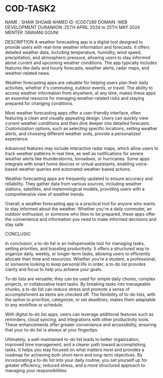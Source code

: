 # COD-TASK2

NAME : SHAIK SHOAIB AHMED
ID   :ICOD7289
DOMAIN :WEB DEVELOPMENT
DURANIION :25TH APRIL 2024 to 25TH MAY 2024
MENTER :SRAVANI GOUNI


DESCRIPTION
A weather forecasting app is a digital tool designed to provide users with real-time weather information and forecasts. It offers detailed weather data, including temperature, humidity, wind speed, precipitation, and atmospheric pressure, allowing users to stay informed about current and upcoming weather conditions. The app typically includes features like daily and hourly forecasts, weather alerts, radar maps, and weather-related news.

Weather forecasting apps are valuable for helping users plan their daily activities, whether it's commuting, outdoor events, or travel. The ability to access weather information from anywhere, at any time, makes these apps an essential resource for managing weather-related risks and staying prepared for changing conditions.

Most weather forecasting apps offer a user-friendly interface, often featuring a clean and visually appealing design. Users can quickly view current weather conditions and then dive deeper into detailed forecasts. Customization options, such as selecting specific locations, setting weather alerts, and choosing different weather units, provide a personalized experience.

Advanced features may include interactive radar maps, which allow users to track weather patterns in real time, as well as notifications for severe weather alerts like thunderstorms, tornadoes, or hurricanes. Some apps integrate with smart home devices or virtual assistants, enabling voice-based weather queries and automated weather-based actions.

Weather forecasting apps are frequently updated to ensure accuracy and reliability. They gather data from various sources, including weather stations, satellites, and meteorological models, providing users with a comprehensive view of weather trends.

Overall, a weather forecasting app is a practical tool for anyone who wants to stay informed about the weather. Whether you're a daily commuter, an outdoor enthusiast, or someone who likes to be prepared, these apps offer the convenience and information you need to make informed decisions and stay safe.

CONCLUSIO

In conclusion, a to-do list is an indispensable tool for managing tasks, setting priorities, and boosting productivity. It offers a structured way to organize daily, weekly, or longer-term tasks, allowing users to efficiently allocate their time and resources. Whether you're a student, a professional, or someone looking to keep personal life in order, a to-do list provides clarity and focus to help you achieve your goals.

To-do lists are versatile; they can be used for simple daily chores, complex projects, or collaborative team tasks. By breaking tasks into manageable chunks, a to-do list can reduce stress and promote a sense of accomplishment as items are checked off. The flexibility of to-do lists, with the option to prioritize, categorize, or set deadlines, makes them adaptable to any workflow or schedule.

With digital to-do list apps, users can leverage additional features such as reminders, cloud syncing, and integrations with other productivity tools. These enhancements offer greater convenience and accessibility, ensuring that your to-do list is always at your fingertips.

Ultimately, a well-maintained to-do list leads to better organization, improved time management, and a clearer path toward accomplishing tasks. It helps you stay focused on what matters most and provides a roadmap for achieving both short-term and long-term objectives. By incorporating a to-do list into your daily routine, you set yourself up for greater efficiency, reduced stress, and a more structured approach to managing your responsibilities.

